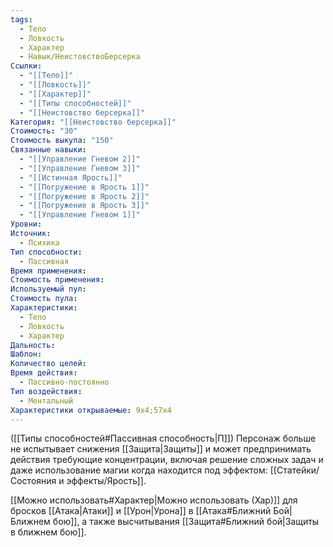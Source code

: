 ```yaml
---
tags:
  - Тело
  - Ловкость
  - Характер
  - Навык/НеистовствоБерсерка
Ссылки:
  - "[[Тело]]"
  - "[[Ловкость]]"
  - "[[Характер]]"
  - "[[Типы способностей]]"
  - "[[Неистовство берсерка]]"
Категория: "[[Неистовство берсерка]]"
Стоимость: "30"
Стоимость выкупа: "150"
Связанные навыки:
  - "[[Управление Гневом 2]]"
  - "[[Управление Гневом 3]]"
  - "[[Истинная Ярость]]"
  - "[[Погружение в Ярость 1]]"
  - "[[Погружение в Ярость 2]]"
  - "[[Погружение в Ярость 3]]"
  - "[[Управление Гневом 1]]"
Уровни: 
Источник:
  - Психика
Тип способности:
  - Пассивная
Время применения: 
Стоимость применения: 
Используемый пул: 
Стоимость пула: 
Характеристики:
  - Тело
  - Ловкость
  - Характер
Дальность: 
Шаблон: 
Количество целей: 
Время действия:
  - Пассивно-постоянно
Тип воздействия:
  - Ментальный
Характеристики открываемые: 9x4;57x4
---
```

([[Типы способностей#Пассивная способность|П]]) Персонаж больше не испытывает снижения [[Защита|Защиты]] и может предпринимать действия требующие концентрации, включая решение сложных задач и даже использование магии когда находится под эффектом: [[Статейки/Состояния и эффекты/Ярость]]. 

[[Можно использовать#Характер|Можно использовать (Хар)]] для бросков [[Атака|Атаки]] и [[Урон|Урона]] в [[Атака#Ближний Бой|Ближнем бою]], а также высчитывания [[Защита#Ближний бой|Защиты в ближнем бою]].
